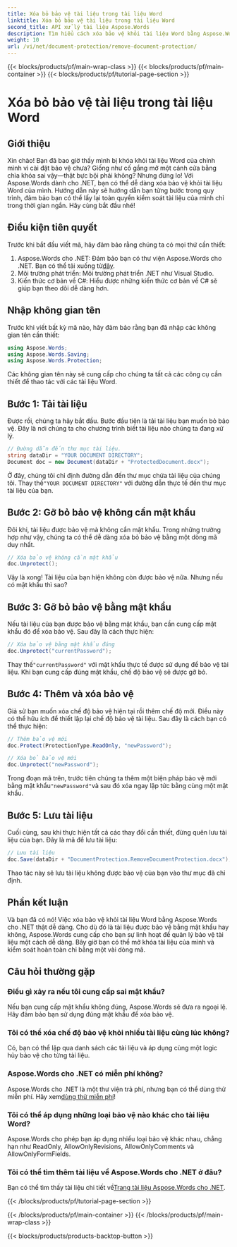 ```yaml
---
title: Xóa bỏ bảo vệ tài liệu trong tài liệu Word
linktitle: Xóa bỏ bảo vệ tài liệu trong tài liệu Word
second_title: API xử lý tài liệu Aspose.Words
description: Tìm hiểu cách xóa bảo vệ khỏi tài liệu Word bằng Aspose.Words cho .NET. Làm theo hướng dẫn từng bước của chúng tôi để dễ dàng bỏ bảo vệ tài liệu của bạn.
weight: 10
url: /vi/net/document-protection/remove-document-protection/
---
```


{{< blocks/products/pf/main-wrap-class >}}
{{< blocks/products/pf/main-container >}}
{{< blocks/products/pf/tutorial-page-section >}}

# Xóa bỏ bảo vệ tài liệu trong tài liệu Word


## Giới thiệu

Xin chào! Bạn đã bao giờ thấy mình bị khóa khỏi tài liệu Word của chính mình vì cài đặt bảo vệ chưa? Giống như cố gắng mở một cánh cửa bằng chìa khóa sai vậy—thật bực bội phải không? Nhưng đừng lo! Với Aspose.Words dành cho .NET, bạn có thể dễ dàng xóa bảo vệ khỏi tài liệu Word của mình. Hướng dẫn này sẽ hướng dẫn bạn từng bước trong quy trình, đảm bảo bạn có thể lấy lại toàn quyền kiểm soát tài liệu của mình chỉ trong thời gian ngắn. Hãy cùng bắt đầu nhé!

## Điều kiện tiên quyết

Trước khi bắt đầu viết mã, hãy đảm bảo rằng chúng ta có mọi thứ cần thiết:

1.  Aspose.Words cho .NET: Đảm bảo bạn có thư viện Aspose.Words cho .NET. Bạn có thể tải xuống từ[đây](https://releases.aspose.com/words/net/).
2. Môi trường phát triển: Môi trường phát triển .NET như Visual Studio.
3. Kiến thức cơ bản về C#: Hiểu được những kiến thức cơ bản về C# sẽ giúp bạn theo dõi dễ dàng hơn.

## Nhập không gian tên

Trước khi viết bất kỳ mã nào, hãy đảm bảo rằng bạn đã nhập các không gian tên cần thiết:

```csharp
using Aspose.Words;
using Aspose.Words.Saving;
using Aspose.Words.Protection;
```

Các không gian tên này sẽ cung cấp cho chúng ta tất cả các công cụ cần thiết để thao tác với các tài liệu Word.

## Bước 1: Tải tài liệu

Được rồi, chúng ta hãy bắt đầu. Bước đầu tiên là tải tài liệu bạn muốn bỏ bảo vệ. Đây là nơi chúng ta cho chương trình biết tài liệu nào chúng ta đang xử lý.

```csharp
// Đường dẫn đến thư mục tài liệu.
string dataDir = "YOUR DOCUMENT DIRECTORY";
Document doc = new Document(dataDir + "ProtectedDocument.docx");
```

 Ở đây, chúng tôi chỉ định đường dẫn đến thư mục chứa tài liệu của chúng tôi. Thay thế`"YOUR DOCUMENT DIRECTORY"` với đường dẫn thực tế đến thư mục tài liệu của bạn.

## Bước 2: Gỡ bỏ bảo vệ không cần mật khẩu

Đôi khi, tài liệu được bảo vệ mà không cần mật khẩu. Trong những trường hợp như vậy, chúng ta có thể dễ dàng xóa bỏ bảo vệ bằng một dòng mã duy nhất.

```csharp
// Xóa bảo vệ không cần mật khẩu
doc.Unprotect();
```

Vậy là xong! Tài liệu của bạn hiện không còn được bảo vệ nữa. Nhưng nếu có mật khẩu thì sao?

## Bước 3: Gỡ bỏ bảo vệ bằng mật khẩu

Nếu tài liệu của bạn được bảo vệ bằng mật khẩu, bạn cần cung cấp mật khẩu đó để xóa bảo vệ. Sau đây là cách thực hiện:

```csharp
// Xóa bảo vệ bằng mật khẩu đúng
doc.Unprotect("currentPassword");
```

 Thay thế`"currentPassword"` với mật khẩu thực tế được sử dụng để bảo vệ tài liệu. Khi bạn cung cấp đúng mật khẩu, chế độ bảo vệ sẽ được gỡ bỏ.

## Bước 4: Thêm và xóa bảo vệ

Giả sử bạn muốn xóa chế độ bảo vệ hiện tại rồi thêm chế độ mới. Điều này có thể hữu ích để thiết lập lại chế độ bảo vệ tài liệu. Sau đây là cách bạn có thể thực hiện:

```csharp
// Thêm bảo vệ mới
doc.Protect(ProtectionType.ReadOnly, "newPassword");

// Xóa bỏ bảo vệ mới
doc.Unprotect("newPassword");
```

 Trong đoạn mã trên, trước tiên chúng ta thêm một biện pháp bảo vệ mới bằng mật khẩu`"newPassword"`và sau đó xóa ngay lập tức bằng cùng một mật khẩu.

## Bước 5: Lưu tài liệu

Cuối cùng, sau khi thực hiện tất cả các thay đổi cần thiết, đừng quên lưu tài liệu của bạn. Đây là mã để lưu tài liệu:

```csharp
// Lưu tài liệu
doc.Save(dataDir + "DocumentProtection.RemoveDocumentProtection.docx");
```

Thao tác này sẽ lưu tài liệu không được bảo vệ của bạn vào thư mục đã chỉ định.

## Phần kết luận

Và bạn đã có nó! Việc xóa bảo vệ khỏi tài liệu Word bằng Aspose.Words cho .NET thật dễ dàng. Cho dù đó là tài liệu được bảo vệ bằng mật khẩu hay không, Aspose.Words cung cấp cho bạn sự linh hoạt để quản lý bảo vệ tài liệu một cách dễ dàng. Bây giờ bạn có thể mở khóa tài liệu của mình và kiểm soát hoàn toàn chỉ bằng một vài dòng mã.

## Câu hỏi thường gặp

### Điều gì xảy ra nếu tôi cung cấp sai mật khẩu?

Nếu bạn cung cấp mật khẩu không đúng, Aspose.Words sẽ đưa ra ngoại lệ. Hãy đảm bảo bạn sử dụng đúng mật khẩu để xóa bảo vệ.

### Tôi có thể xóa chế độ bảo vệ khỏi nhiều tài liệu cùng lúc không?

Có, bạn có thể lặp qua danh sách các tài liệu và áp dụng cùng một logic hủy bảo vệ cho từng tài liệu.

### Aspose.Words cho .NET có miễn phí không?

 Aspose.Words cho .NET là một thư viện trả phí, nhưng bạn có thể dùng thử miễn phí. Hãy xem[dùng thử miễn phí](https://releases.aspose.com/)!

### Tôi có thể áp dụng những loại bảo vệ nào khác cho tài liệu Word?

Aspose.Words cho phép bạn áp dụng nhiều loại bảo vệ khác nhau, chẳng hạn như ReadOnly, AllowOnlyRevisions, AllowOnlyComments và AllowOnlyFormFields.

### Tôi có thể tìm thêm tài liệu về Aspose.Words cho .NET ở đâu?

 Bạn có thể tìm thấy tài liệu chi tiết về[Trang tài liệu Aspose.Words cho .NET](https://reference.aspose.com/words/net/).

{{< /blocks/products/pf/tutorial-page-section >}}

{{< /blocks/products/pf/main-container >}}
{{< /blocks/products/pf/main-wrap-class >}}

{{< blocks/products/products-backtop-button >}}
